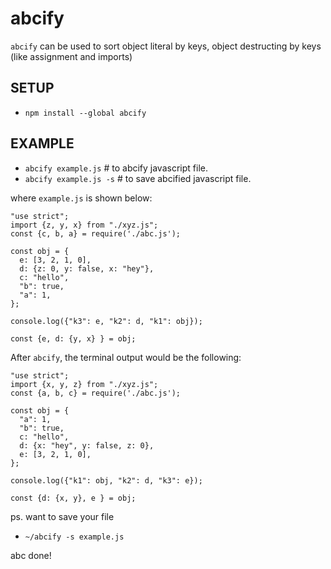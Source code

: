 # abcify

`abcify` can be used to sort object literal by keys, object destructing by keys (like assignment and imports)

## SETUP

* `npm install --global abcify`

## EXAMPLE

* `abcify example.js` # to abcify javascript file.
* `abcify example.js -s` # to save abcified javascript file.

where `example.js` is shown below:
```
"use strict";
import {z, y, x} from "./xyz.js";
const {c, b, a} = require('./abc.js');

const obj = {
  e: [3, 2, 1, 0],
  d: {z: 0, y: false, x: "hey"},
  c: "hello",
  "b": true,
  "a": 1,
};

console.log({"k3": e, "k2": d, "k1": obj});

const {e, d: {y, x} } = obj;

```
After `abcify`, the terminal output would be the following:

```
"use strict";
import {x, y, z} from "./xyz.js";
const {a, b, c} = require('./abc.js');

const obj = {
  "a": 1,
  "b": true,
  c: "hello",
  d: {x: "hey", y: false, z: 0},
  e: [3, 2, 1, 0],
};

console.log({"k1": obj, "k2": d, "k3": e});

const {d: {x, y}, e } = obj;

```

ps. want to save your file

* `~/abcify -s example.js`

abc done!
